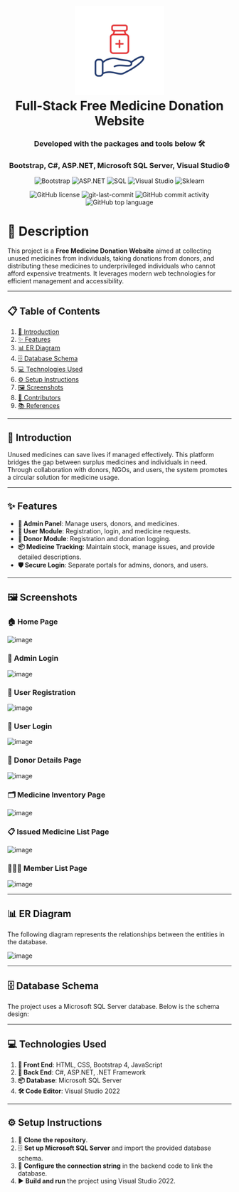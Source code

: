 <div align="center">  
<h1 align="center">  
 <img src="imgs/donate medicine.jpg" alt="App Icon" width="200">  
<br>Full-Stack Free Medicine Donation Website</h1>  
<h3>Developed with the packages and tools below 🛠️</h3>  
<h3>Bootstrap, C#, ASP.NET, Microsoft SQL Server, Visual Studio⚙️</h3>  
<p align="center">  
<img src="https://img.shields.io/badge/Bootstrap-blue?logo=bootstrap&logoColor=%237952B3&labelColor=white" alt="Bootstrap" />  
<img src="https://img.shields.io/badge/ASP.NET-blue?logo=dotnet&logoColor=%23512BD4&labelColor=white", alt="ASP.NET"/>  
<img src="https://img.shields.io/badge/MS%20SQL-blue?logo=namesilo&logoColor=%23512BD4&labelColor=white", alt="SQL"/>  
<img src="https://img.shields.io/badge/Visual%20Studio-blue?logo=v&logoColor=%23512BD4&labelColor=white", alt="Visual Studio"/>  
<img src="https://img.shields.io/badge/C%23-blue?logo=c&logoColor=%23512BD4&labelColor=white", alt="Sklearn"/>  
</p>  
<img src="https://img.shields.io/github/license/Abu-Taher-web/DonateDrugs?style=for-the-badge&color=5D6D7E" alt="GitHub license" />  
<img src="https://img.shields.io/github/last-commit/Abu-Taher-web/DonateDrugs?style=for-the-badge&color=5D6D7E" alt="git-last-commit" />  
<img src="https://img.shields.io/github/commit-activity/m/Abu-Taher-web/DonateDrugs?style=for-the-badge&color=5D6D7E" alt="GitHub commit activity" />  
<img src="https://img.shields.io/github/languages/top/Abu-Taher-web/DonateDrugs?style=for-the-badge&color=5D6D7E" alt="GitHub top language" />   
</div>  


# 🌟 Description 

This project is a **Free Medicine Donation Website** aimed at collecting unused medicines from individuals, taking donations from donors, and distributing these medicines to underprivileged individuals who cannot afford expensive treatments. It leverages modern web technologies for efficient management and accessibility.  

---  

## 📋 Table of Contents  
1. [📖 Introduction](#introduction)  
2. [✨ Features](#features)  
3. [📊 ER Diagram](#er-diagram)  
4. [🗄️ Database Schema](#database-schema)  
5. [💻 Technologies Used](#technologies-used)  
6. [⚙️ Setup Instructions](#setup-instructions)  
7. [🖼️ Screenshots](#screenshots)  
8. [🤝 Contributors](#contributors)  
9. [📚 References](#references)  

---  

## 📖 Introduction  
Unused medicines can save lives if managed effectively. This platform bridges the gap between surplus medicines and individuals in need. Through collaboration with donors, NGOs, and users, the system promotes a circular solution for medicine usage.  

---  

## ✨ Features  
- **🔐 Admin Panel**: Manage users, donors, and medicines.  
- **👤 User Module**: Registration, login, and medicine requests.  
- **🤝 Donor Module**: Registration and donation logging.  
- **📦 Medicine Tracking**: Maintain stock, manage issues, and provide detailed descriptions.  
- **🛡️ Secure Login**: Separate portals for admins, donors, and users.  

---  

## 🖼️ Screenshots  

### 🏠 Home Page  
![image](https://github.com/user-attachments/assets/3fb89c08-6354-4f36-bca1-e09bcfe468a1)  

### 🔐 Admin Login  
![image](https://github.com/user-attachments/assets/d59f2727-274a-4da6-9a96-da7c3146908e)  

### 📝 User Registration  
![image](https://github.com/user-attachments/assets/e94110a8-fb43-4384-98f2-647f899eaca8)  

### 🔑 User Login  
![image](https://github.com/user-attachments/assets/7703ff0a-58b4-4216-8005-00ec9afe0174)  

### 🤝 Donor Details Page  
![image](https://github.com/user-attachments/assets/2eb2bd6e-ff27-441a-80db-e4c78e520cc2)  

### 🗂️ Medicine Inventory Page  
![image](https://github.com/user-attachments/assets/9de5548a-bb2e-45c1-809b-1ccd925a5175)  

### 📋 Issued Medicine List Page  
![image](https://github.com/user-attachments/assets/c4239464-07bd-404c-a985-6a898252ceab)  

### 🧑‍🤝‍🧑 Member List Page  
![image](https://github.com/user-attachments/assets/c6c08102-ad78-44f1-b749-46dd9ea53517)  

---  

## 📊 ER Diagram  
The following diagram represents the relationships between the entities in the database.  

![image](https://github.com/user-attachments/assets/6efe4bda-aeeb-420d-8c60-d81645a746b3)  

---  

## 🗄️ Database Schema  
The project uses a Microsoft SQL Server database. Below is the schema design:  

---  

## 💻 Technologies Used  
1. **🎨 Front End**: HTML, CSS, Bootstrap 4, JavaScript  
2. **🔧 Back End**: C#, ASP.NET, .NET Framework  
3. **📦 Database**: Microsoft SQL Server  
4. **🛠️ Code Editor**: Visual Studio 2022  

---  

## ⚙️ Setup Instructions  
1. 🔄 **Clone the repository**.  
2. 🗄️ **Set up Microsoft SQL Server** and import the provided database schema.  
3. 🔗 **Configure the connection string** in the backend code to link the database.  
4. ▶️ **Build and run** the project using Visual Studio 2022.  
